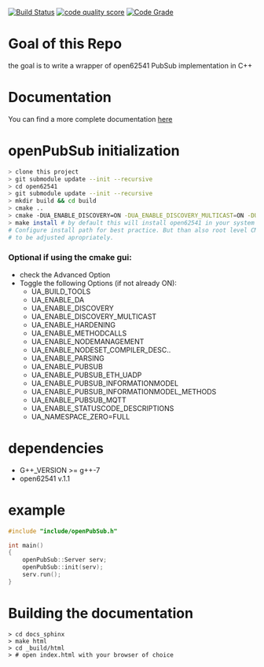 [![Build Status](https://travis-ci.com/makreft/openPubSub.svg?branch=main)](https://travis-ci.com/makreft/openPubSub)
[![code quality score](https://www.code-inspector.com/project/16691/score/svg)](https://www.code-inspector.com)
[![Code Grade](https://www.code-inspector.com/project/16691/status/svg)](https://www.code-inspector.com)

# Goal of this Repo
the goal is to write a wrapper of open62541 PubSub implementation in C++

# Documentation

You can find a more complete documentation [here](https://makreft.github.io/openPubSub/)


# openPubSub initialization
```bash
> clone this project
> git submodule update --init --recursive
> cd open62541
> git submodule update --init --recursive
> mkdir build && cd build
> cmake ..
> cmake -DUA_ENABLE_DISCOVERY=ON -DUA_ENABLE_DISCOVERY_MULTICAST=ON -DUA_ENABLE_HARDENING=ON -DUA_ENABLE_METHODCALLS=ON -DUA_ENABLE_NODEMANAGEMENT=ON -DUA_ENABLE_PARSING=ON -DUA_ENABLE_PUBSUB=ON -DUA_ENABLE_PUBSUB_ETH_UADP=ON -DUA_NAMESPACE_ZERO=FULL ../
> make install # by default this will install open62541 in your system library.  \
# Configure install path for best practice. But than also root level CMake has \
# to be adjusted apropriately.
```

### Optional if using the cmake gui:
* check the Advanced Option
* Toggle the following Options (if not already ON):
    * UA_BUILD_TOOLS
    * UA_ENABLE_DA
    * UA_ENABLE_DISCOVERY
    * UA_ENABLE_DISCOVERY_MULTICAST
    * UA_ENABLE_HARDENING
    * UA_ENABLE_METHODCALLS
    * UA_ENABLE_NODEMANAGEMENT
    * UA_ENABLE_NODESET_COMPILER_DESC..
    * UA_ENABLE_PARSING
    * UA_ENABLE_PUBSUB
    * UA_ENABLE_PUBSUB_ETH_UADP
    * UA_ENABLE_PUBSUB_INFORMATIONMODEL
    * UA_ENABLE_PUBSUB_INFORMATIONMODEL_METHODS
    * UA_ENABLE_PUBSUB_MQTT
    * UA_ENABLE_STATUSCODE_DESCRIPTIONS
    * UA_NAMESPACE_ZERO=FULL

# dependencies
* G++_VERSION >= g++-7
* open62541 v.1.1

# example
```cpp
#include "include/openPubSub.h"

int main()
{
    openPubSub::Server serv;
    openPubSub::init(serv);
    serv.run();
}
```


# Building the documentation
```console
> cd docs_sphinx
> make html
> cd _build/html
> # open index.html with your browser of choice
```
